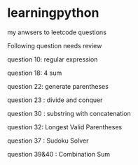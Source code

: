 # learningpython
my anwsers to leetcode questions

Following question needs review

question 10: regular expression

question 18: 4 sum

question 22: generate parentheses

question 23 : divide and conquer

question 30 : substring with concatenation

question 32: Longest Valid Parentheses

question 37 : Sudoku Solver

question 39&40 : Combination Sum
